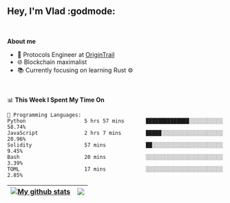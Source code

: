 ## Hey, I'm Vlad :godmode:

<br/>

**About me**
- 💼 Protocols Engineer at [OriginTrail](https://github.com/OriginTrail)
- 🌐 Blockchain maximalist
- 📚 Currently focusing on learning Rust :gear:

<br/>

<!--START_SECTION:waka-->
📊 **This Week I Spent My Time On** 

```text
💬 Programming Languages: 
Python                   5 hrs 57 mins       ██████████████░░░░░░░░░░░   58.74% 
JavaScript               2 hrs 7 mins        █████░░░░░░░░░░░░░░░░░░░░   20.96% 
Solidity                 57 mins             ██░░░░░░░░░░░░░░░░░░░░░░░   9.45% 
Bash                     20 mins             ░░░░░░░░░░░░░░░░░░░░░░░░░   3.39% 
TOML                     17 mins             ░░░░░░░░░░░░░░░░░░░░░░░░░   2.85%

```


<!--END_SECTION:waka-->


| <a href="https://github.com/anuraghazra/github-readme-stats"><img align="center" src="https://github-readme-stats.vercel.app/api?username=u-hubar&show_icons=true&include_all_commits=true&theme=dark&hide_border=true" alt="My github stats" /></a> | <a href="https://github.com/anuraghazra/github-readme-stats"><img align="center" src="https://github-readme-stats.vercel.app/api/top-langs/?username=u-hubar&layout=compact&theme=dark&hide_border=true" /></a> |
| ------------- | ------------- |
